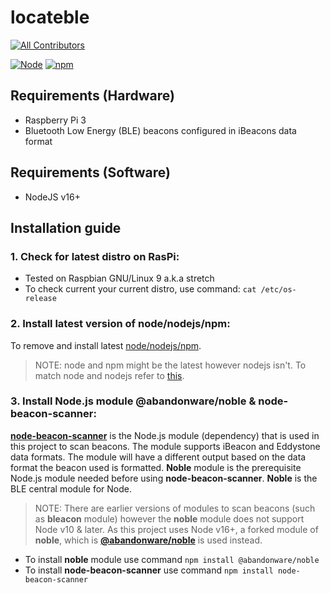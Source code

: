 # locateble

<!-- prettier-ignore-start -->
<!-- markdownlint-disable -->
<!-- ALL-CONTRIBUTORS-BADGE:START - Do not remove or modify this section -->
[![All Contributors](https://img.shields.io/badge/all_contributors-1-orange.svg?style=for-the-badge)](#all-contributors-emoji-key)
<!-- ALL-CONTRIBUTORS-BADGE:END -->
<!-- markdownlint-restore -->
<!-- prettier-ignore-end -->

[![Node](https://img.shields.io/badge/Node-16+-339933?style=for-the-badge&logo=node.js)](https://nodejs.org/)
[![npm](https://img.shields.io/badge/npm-7+-339933?style=for-the-badge&logo=npm)](https://www.npmjs.com/package/npm)

## Requirements (Hardware)
- Raspberry Pi 3
- Bluetooth Low Energy (BLE) beacons configured in iBeacons data format

## Requirements (Software)
- NodeJS v16+


## Installation guide

### 1. Check for latest distro on RasPi:
- Tested on Raspbian GNU/Linux 9 a.k.a stretch
- To check current your current distro, use command: ``` cat /etc/os-release ```

 
### 2. Install latest version of node/nodejs/npm: 
To remove and install latest [node/nodejs/npm](https://medium.com/@thedyslexiccoder/how-to-update-nodejs-npm-on-a-raspberry-pi-4-da75cad4148c).
> NOTE: node and npm might be the latest however nodejs isn't. To match node and nodejs refer to [this](https://thisdavej.com/upgrading-to-more-recent-versions-of-node-js-on-the-raspberry-pi/).

### 3. Install Node.js module @abandonware/noble & node-beacon-scanner:
[**node-beacon-scanner**](https://www.npmjs.com/package/node-beacon-scanner) is the Node.js module (dependency) that is used in this project to scan beacons. The module supports iBeacon and Eddystone data formats. The module will have a different output based on the data format the beacon used is formatted. **Noble** module is the prerequisite Node.js module needed before using **node-beacon-scanner**. **Noble** is the BLE central module for Node.
> NOTE: There are earlier versions of modules to scan beacons (such as **bleacon** module) however the **noble** module does not support Node v10 & later. As this project uses Node v16+, a forked module of **noble**, which is [**@abandonware/noble**](https://github.com/abandonware/noble) is used instead.   
- To install **noble** module use command ``` npm install @abandonware/noble ```
- To install **node-beacon-scanner** use command ``` npm install node-beacon-scanner ```
